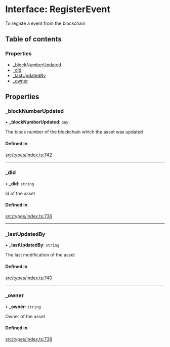 # Interface: RegisterEvent

To registe a event from the blockchain

## Table of contents

### Properties

- [\_blockNumberUpdated](RegisterEvent.md#_blocknumberupdated)
- [\_did](RegisterEvent.md#_did)
- [\_lastUpdatedBy](RegisterEvent.md#_lastupdatedby)
- [\_owner](RegisterEvent.md#_owner)

## Properties

### \_blockNumberUpdated

• **\_blockNumberUpdated**: `any`

The block number of the blockchain which the asset was updated

#### Defined in

[src/types/index.ts:742](https://github.com/nevermined-io/components-catalog/blob/658432b/lib/src/types/index.ts#L742)

___

### \_did

• **\_did**: `string`

Id of the asset

#### Defined in

[src/types/index.ts:736](https://github.com/nevermined-io/components-catalog/blob/658432b/lib/src/types/index.ts#L736)

___

### \_lastUpdatedBy

• **\_lastUpdatedBy**: `string`

The last modification of the asset

#### Defined in

[src/types/index.ts:740](https://github.com/nevermined-io/components-catalog/blob/658432b/lib/src/types/index.ts#L740)

___

### \_owner

• **\_owner**: `string`

Owner of the asset

#### Defined in

[src/types/index.ts:738](https://github.com/nevermined-io/components-catalog/blob/658432b/lib/src/types/index.ts#L738)
